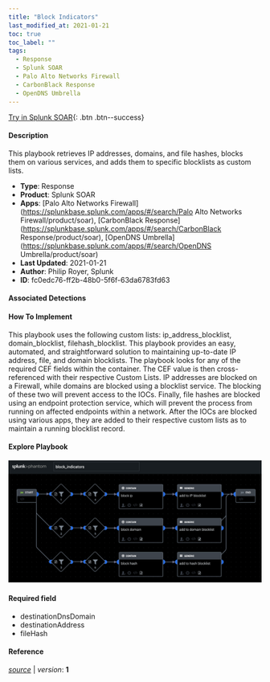 ```yaml
---
title: "Block Indicators"
last_modified_at: 2021-01-21
toc: true
toc_label: ""
tags:
  - Response
  - Splunk SOAR
  - Palo Alto Networks Firewall
  - CarbonBlack Response
  - OpenDNS Umbrella
---
```


[Try in Splunk SOAR](https://www.splunk.com/en_us/software/splunk-security-orchestration-and-automation.html){: .btn .btn--success}

#### Description

This playbook retrieves IP addresses, domains, and file hashes, blocks them on various services, and adds them to specific blocklists as custom lists.

- **Type**: Response
- **Product**: Splunk SOAR
- **Apps**: [Palo Alto Networks Firewall](https://splunkbase.splunk.com/apps/#/search/Palo Alto Networks Firewall/product/soar), [CarbonBlack Response](https://splunkbase.splunk.com/apps/#/search/CarbonBlack Response/product/soar), [OpenDNS Umbrella](https://splunkbase.splunk.com/apps/#/search/OpenDNS Umbrella/product/soar)
- **Last Updated**: 2021-01-21
- **Author**: Philip Royer, Splunk
- **ID**: fc0edc76-ff2b-48b0-5f6f-63da6783fd63

#### Associated Detections


#### How To Implement
This playbook uses the following custom lists:  ip_address_blocklist, domain_blocklist, filehash_blocklist. This playbook provides an easy, automated, and straightforward solution to maintaining up-to-date IP address, file, and domain blocklists. The playbook looks for any of the required CEF fields within the container. The CEF value is then cross-referenced with their respective Custom Lists. IP addresses are blocked on a Firewall, while domains are blocked using a blocklist service.  The blocking of these two will prevent access to the IOCs.  Finally, file hashes are blocked using an endpoint protection service, which will prevent the process from running on affected endpoints within a network. After the IOCs are blocked using various apps, they are added to their respective custom lists as to maintain a running blocklist record.


#### Explore Playbook

![explore](https://raw.githubusercontent.com/splunk/security_content/develop/playbooks/block_indicators.png)

#### Required field
* destinationDnsDomain
* destinationAddress
* fileHash


#### Reference



[*source*](https://github.com/splunk/security_content/tree/develop/playbooks/block_indicators.yml) \| *version*: **1**